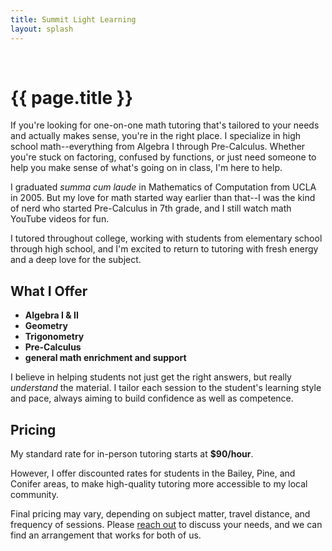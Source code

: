 ```yaml
---
title: Summit Light Learning
layout: splash
---
```


<br />

# {{ page.title }}

If you're looking for one-on-one math tutoring that's tailored to your needs and actually makes sense, you're in the right place. I specialize in high school math--everything from Algebra I through Pre-Calculus. Whether you're stuck on factoring, confused by functions, or just need someone to help you make sense of what's going on in class, I'm here to help.

I graduated _summa cum laude_ in Mathematics of Computation from UCLA in 2005. But my love for math started way earlier than that--I was the kind of nerd who started Pre-Calculus in 7th grade, and I still watch math YouTube videos for fun.

I tutored throughout college, working with students from elementary school through high school, and I'm excited to return to tutoring with fresh energy and a deep love for the subject.

## What I Offer

* **Algebra I & II**
* **Geometry**
* **Trigonometry**
* **Pre-Calculus**
* **general math enrichment and support**

I believe in helping students not just get the right answers, but really _understand_ the material. I tailor each session to the student's learning style and pace, always aiming to build confidence as well as competence.

## Pricing

My standard rate for in-person tutoring starts at **$90/hour**.

However, I offer discounted rates for students in the Bailey, Pine, and Conifer areas, to make high-quality tutoring more accessible to my local community.

Final pricing may vary, depending on subject matter, travel distance, and frequency of sessions. Please [reach out](/contact/) to discuss your needs, and we can find an arrangement that works for both of us.
